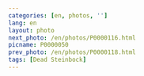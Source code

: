 ```yaml
---
categories: [en, photos, '']
lang: en
layout: photo
next_photo: /en/photos/P0000116.html
picname: P0000050
prev_photo: /en/photos/P0000118.html
tags: [Dead Steinbock]
---
```

